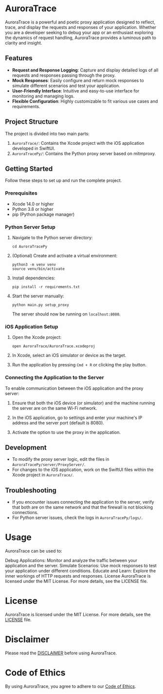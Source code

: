 # AuroraTrace

AuroraTrace is a powerful and poetic proxy application designed to reflect, trace, and display the requests and responses of your application. Whether you are a developer seeking to debug your app or an enthusiast exploring the dynamics of request handling, AuroraTrace provides a luminous path to clarity and insight.

## Features

- **Request and Response Logging**: Capture and display detailed logs of all requests and responses passing through the proxy.
- **Mock Responses**: Easily configure and return mock responses to simulate different scenarios and test your application.
- **User-Friendly Interface**: Intuitive and easy-to-use interface for monitoring and managing logs.
- **Flexible Configuration**: Highly customizable to fit various use cases and requirements.

## Project Structure

The project is divided into two main parts:

1. `AuroraTrace/`: Contains the Xcode project with the iOS application developed in SwiftUI.
2. `AuroraTracePy/`: Contains the Python proxy server based on mitmproxy.


## Getting Started

Follow these steps to set up and run the complete project.

### Prerequisites

- Xcode 14.0 or higher
- Python 3.8 or higher
- pip (Python package manager)

### Python Server Setup

1. Navigate to the Python server directory:
   ```
   cd AuroraTracePy
   ```

2. (Optional) Create and activate a virtual environment:
   ```
   python3 -m venv venv
   source venv/bin/activate
   ```

3. Install dependencies:
   ```
   pip install -r requirements.txt
   ```

4. Start the server manually:
   ```
   python main.py setup_proxy
   ```

   The server should now be running on `localhost:8080`.

### iOS Application Setup

1. Open the Xcode project:
   ```
   open AuroraTrace/AuroraTrace.xcodeproj
   ```

2. In Xcode, select an iOS simulator or device as the target.

3. Run the application by pressing `Cmd + R` or clicking the play button.

### Connecting the Application to the Server

To enable communication between the iOS application and the proxy server:

1. Ensure that both the iOS device (or simulator) and the machine running the server are on the same Wi-Fi network.

2. In the iOS application, go to settings and enter your machine's IP address and the server port (default is 8080).

3. Activate the option to use the proxy in the application.

## Development

- To modify the proxy server logic, edit the files in `AuroraTracePy/server/ProxyServer/`.
- For changes to the iOS application, work on the SwiftUI files within the Xcode project in `AuroraTrace/`.

## Troubleshooting

- If you encounter issues connecting the application to the server, verify that both are on the same network and that the firewall is not blocking connections.
- For Python server issues, check the logs in `AuroraTracePy/logs/`.

# Usage
AuroraTrace can be used to:

Debug Applications: Monitor and analyze the traffic between your application and the server.
Simulate Scenarios: Use mock responses to test your application under different conditions.
Educate and Learn: Explore the inner workings of HTTP requests and responses.
License
AuroraTrace is licensed under the MIT License. For more details, see the LICENSE file.

# License
AuroraTrace is licensed under the MIT License. For more details, see the [LICENSE](./LICENSE) file.

# Disclaimer
Please read the [DISCLAIMER](./DISCLAIMER.md) before using AuroraTrace.

# Code of Ethics
By using AuroraTrace, you agree to adhere to our [Code of Ethics](./ETHICS.md).
